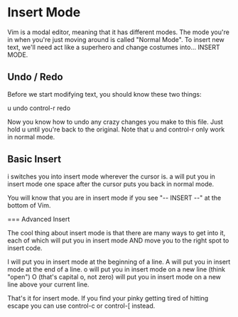 # Insert Mode

Vim is a modal editor, meaning that it has different modes. The mode you're
in when you're just moving around is called "Normal Mode". To insert new
text, we'll need act like a superhero and change costumes into... INSERT
MODE.

## Undo / Redo

Before we start modifying text, you should know these two things:

u undo
control-r redo

Now you know how to undo any crazy changes you make to this file. Just hold
u until you're back to the original. Note that u and control-r only work in
normal mode.


## Basic Insert

i switches you into insert mode wherever the cursor is.
a will put you in insert mode one space after the cursor
<escape> puts you back in normal mode.

You will know that you are in insert mode if you see "-- INSERT --" at the
bottom of Vim.

=== Advanced Insert

The cool thing about insert mode is that there are many ways to get into
it, each of which will put you in insert mode AND move you to the right
spot to insert code.

I will put you in insert mode at the beginning of a line.
A will put you in insert mode at the end of a line.
o will put you in insert mode on a new line (think "open")
O (that's capital o, not zero) will put you in insert mode on a new line
above your current line.

That's it for insert mode. If you find your pinky getting tired of hitting
escape you can use control-c or control-[ instead.
